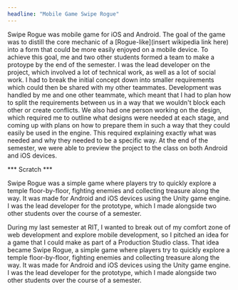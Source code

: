 ```yaml
---
headline: "Mobile Game Swipe Rogue"
---
```

Swipe Rogue was mobile game for iOS and Android. The goal of the game was to distill the core mechanic of a [Rogue-like](insert wikipedia link here) into a form that could be more easily enjoyed on a mobile device. To achieve this goal, me and two other students formed a team to make a protoype by the end of the semester. I was the lead developer on the project, which involved a lot of technical work, as well as a lot of social work. I had to break the initial concept down into smaller requirements which could then be shared with my other teammates. Development was handled by me and one other teammate, which meant that I had to plan how to split the requirements between us in a way that we wouldn't block each other or create conflicts. We also had one person working on the design, which required me to outline what designs were needed at each stage, and coming up with plans on how to prepare them in such a way that they could easily be used in the engine. This required explaining exactly what was needed and why they needed to be a specific way. At the end of the semester, we were able to preview the project to the class on both Android and iOS devices.
<!-- end -->


*** Scratch ***

Swipe Rogue was a simple game where players try to quickly explore a temple floor-by-floor, fighting enemies and collecting treasure along the way. It was made for Android and iOS devices using the Unity game engine. I was the lead developer for the prototype, which I  made alongside two other students over the course of a semester.

During my last semester at RIT, I wanted to break out of my comfort zone of web development and explore mobile development, so I pitched an idea for a game that I could make as part of a Production Studio class. That idea became Swipe Rogue, a simple game where players try to quickly explore a temple floor-by-floor, fighting enemies and collecting treasure along the way. It was made for Android and iOS devices using the Unity game engine. I was the lead developer for the prototype, which I  made alongside two other students over the course of a semester.
